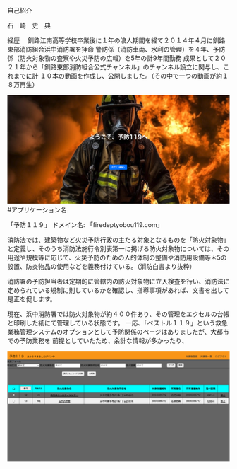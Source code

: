 自己紹介

石　崎　史　典

経歴　
釧路江南高等学校卒業後に１年の浪人期間を経て２０１４年４月に釧路東部消防組合浜中消防署を拝命
警防係（消防車両、水利の管理）を４年、予防係（防火対象物の査察や火災予防の広報）を5年の計9年間勤務
成果として２０２１年から「釧路東部消防組合公式チャンネル」のチャンネル設立に関与し、これまでに計
１０本の動画を作成し、公開しました。（その中で一つの動画が約１８万再生）

![Example Image](readme_image/welcome.png "An example image")
#アプリケーション名

「予防１１９」
ドメイン名: 「firedeptyobou119.com」

消防法では、建築物など火災予防行政の主たる対象となるものを「防火対象物」と定義し、そのうち消防法施行令別表第一に掲げる防火対象物については、その用途や規模等に応じて、火災予防のための人的体制の整備や消防用設備等＊5の設置、防炎物品の使用などを義務付けている。（消防白書より抜粋）

消防署の予防担当者は定期的に管轄内の防火対象物に立入検査を行い、消防法に定められている規制に則しているかを確認し、指導事項があれば、文書を出して是正を促します。

現在、浜中消防署では防火対象物が約４００件あり、その管理をエクセルの台帳と印刷した紙にて管理している状態です。
一応、「ベストル１１９」という救急業務管理システムのオプションとして予防関係のページはありましたが、大都市での予防業務を
前提としていたため、余計な情報が多かったり、

![Example Image](readme_image/show_app1.png "An example image")

